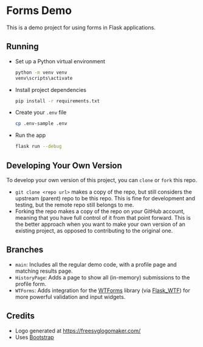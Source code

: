 # Forms Demo

This is a demo project for using forms in Flask applications.

## Running

- Set up a Python virtual environment

  ```bash
  python -m venv venv
  venv\scripts\activate
  ```

- Install project dependencies

  ```bash
  pip install -r requirements.txt
  ```

- Create your `.env` file

  ```bash
  cp .env-sample .env
  ```

- Run the app

  ```bash
  flask run --debug
  ```

## Developing Your Own Version

To develop your own version of this project, you can `clone` or `fork` this repo.

- `git clone <repo url>` makes a copy of the repo, but still considers the upstream (parent) repo to be this repo. This is fine for development and testing, but the remote repo still belongs to me.
- Forking the repo makes a copy of the repo on _your_ GitHub account, meaning that you have full control of it from that point forward. This is the better approach when you want to make your own version of an existing project, as opposed to contributing to the original one.

## Branches

- `main`: Includes all the regular demo code, with a profile page and matching results page.
- `HistoryPage`: Adds a page to show all (in-memory) submissions to the profile form.
- `WTForms`: Adds integration for the [WTForms](https://wtforms.readthedocs.io/en/3.2.x/) library (via [Flask_WTF](https://flask-wtf.readthedocs.io/en/1.2.x/)) for more powerful validation and input widgets.

## Credits

- Logo generated at https://freesvglogomaker.com/
- Uses [Bootstrap](https://getbootstrap.com)
